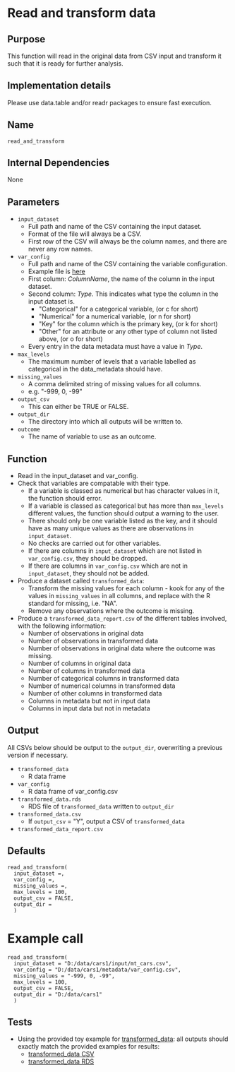# Read and transform data

## Purpose
This function will read in the original data from CSV input and transform it such that it is ready for further analysis.

## Implementation details
Please use data.table and/or readr packages to ensure fast execution.

## Name
`read_and_transform`

## Internal Dependencies
None

## Parameters
* `input_dataset`
  * Full path and name of the CSV containing the input dataset.
  * Format of the file will always be a CSV.  
  * First row of the CSV will always be the column names, and there are never any row names.
* `var_config`
  * Full path and name of the CSV containing the variable configuration.
  * Example file is [here](../example_metadata_files/var_config.csv)
  * First column: _ColumnName_, the name of the column in the input dataset.
  * Second column: _Type_.
    This indicates what type the column in the input dataset is.
    * "Categorical" for a categorical variable, (or c for short)
    * "Numerical" for a numerical variable, (or n for short)
    * "Key" for the column which is the primary key, (or k for short)
    * "Other" for an attribute or any other type of column not listed above, (or o for short)
  * Every entry in the data metadata must have a value in _Type_.
* `max_levels`
  * The maximum number of levels that a variable labelled as categorical in the data_metadata should have.
* `missing_values`
  * A comma delimited string of missing values for all columns.
  * e.g. "-999, 0, -99"
* `output_csv`
  * This can either be TRUE or FALSE.
* `output_dir`
  * The directory into which all outputs will be written to.
* `outcome`
  * The name of variable to use as an outcome.

## Function
* Read in the input_dataset and var_config.
* Check that variables are compatable with their type.
  * If a variable is classed as numerical but has character values in it, the function should error.
  * If a variable is classed as categorical but has more than `max_levels` different values, the function should output a warning to the user.
  * There should only be one variable listed as the key, and it should have as many unique values as there are observations in `input_dataset`.
  * No checks are carried out for other variables.
  * If there are columns in `input_dataset` which are not listed in `var_config.csv`, they should be dropped.
  * If there are columns in `var_config.csv` which are not in `input_dataset`, they should not be added.
* Produce a dataset called `transformed_data`:
  * Transform the missing values for each column - kook for any of the values in `missing_values` in all columns, and replace with the R standard for missing, i.e. "NA".
  * Remove any observations where the outcome is missing.
* Produce a `transformed_data_report.csv` of the different tables involved, with the following information:
  * Number of observations in original data
  * Number of observations in transformed data
  * Number of observations in original data where the outcome was missing.
  * Number of columns in original data
  * Number of columns in transformed data
  * Number of categorical columns in transformed data
  * Number of numerical columns in transformed data  
  * Number of other columns in transformed data
  * Columns in metadata but not in input data
  * Columns in input data but not in metadata

## Output
All CSVs below should be output to the `output_dir`, overwriting a previous version if necessary.
* `transformed_data`
  * R data frame
* `var_config`
  * R data frame of var_config.csv
* `transformed_data.rds`
  * RDS file of `transformed_data` written to `output_dir`
* `transformed_data.csv`
  * If `output_csv` = "Y", output a CSV of `transformed_data`
* `transformed_data_report.csv`

## Defaults
```
read_and_transform(
  input_dataset =,
  var_config =,
  missing_values =,
  max_levels = 100,
  output_csv = FALSE,
  output_dir =
  )  
```

# Example call
```
read_and_transform(
  input_dataset = "D:/data/cars1/input/mt_cars.csv",
  var_config = "D:/data/cars1/metadata/var_config.csv",
  missing_values = "-999, 0, -99",
  max_levels = 100,
  output_csv = FALSE,
  output_dir = "D:/data/cars1"
  )
```

## Tests
* Using the provided toy example for [transformed_data](./example_data/mtcars.csv): all outputs should exactly match the provided examples for results:
  * [transformed_data CSV](./example_output_csvs/transformed_data.csv)
  * [transformed_data RDS](./example_output_csvs/transformed_data.rds)
